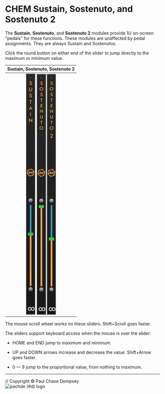 # CHEM Sustain, Sostenuto, and Sostenuto 2

The **Sustain**, **Sostenuto**, and **Sostenuto 2** modules provide 1U on-screen "pedals" for these functions.
These modules are unaffected by pedal assignments. They are always Sustain and Sostenutos.

Click the round button on either end of the slider to jump directly to the maximum or minimum value.

|Sustain, Sostenuto, Sostenuto 2|
|:-:|
| ![CHEM Sustain module](./image/sustain.png) ![CHEM Sostenuto module](./image/sostenuto.png) ![CHEM Sostenuto 2 module](./image/sostenuto2.png) |

The mouse scroll wheel works on these sliders. Shift+Scroll goes faster.

The sliders support keyboard access when the mouse is over the slider:

- HOME and END jump to maximum and minimum.

- UP and DOWN arrows increase and decrease the value. Shift+Arrow goes faster.

- 0 — 9 jump to the proportional value, from nothing to maximum.

---

// Copyright © Paul Chase Dempsey\
![pachde (#d) logo](./image/Logo.svg)
